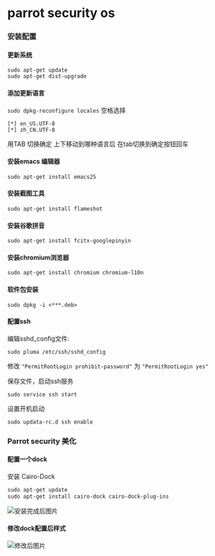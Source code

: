 # parrot security os

### 安装配置

#### 更新系统

```
sudo apt-get update
sudo apt-get dist-upgrade
```


#### 添加更新语言

`sudo dpkg-reconfigure locales`
空格选择

```
[*] en_US.UTF-8
[*] zh_CN.UTF-8
```

用TAB 切换确定
上下移动到哪种语言后 在tab切换到确定按钮回车

#### 安装emacs 编辑器

`sudo apt-get install emacs25`

#### 安装截图工具
`sudo apt-get install flameshot`

#### 安装谷歌拼音

`sudo apt-get install fcitx-googlepinyin`

#### 安装chromium浏览器

`sudo apt-get install chromium chromium-l10n`

#### 软件包安装

`sudo dpkg -i <***.deb>`

#### 配置ssh

编辑sshd\_config文件:

`sudo pluma /etc/ssh/sshd_config`

修改 `"PermitRootLogin prohibit-password"` 为 `"PermitRootLogin yes"`

保存文件，启动ssh服务

`sudo service ssh start`

设置开机启动

`sudo updata-rc.d ssh enable`


### Parrot security 美化

#### 配置一个dock

安装 Cairo-Dock

```powershell
sudo apt-get update
sudo apt-get install cairo-dock cairo-dock-plug-ins

```

![安装完成后图片](../picture/cairo-dock-init.png)

#### 修改dock配置后样式

![修改后图片](../picture/cairo-dock-setting.png)

